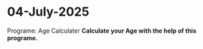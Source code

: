 # 04-July-2025
Programe: Age Calculater 
<h>
<b>
Calculate your Age with the help of this programe.
